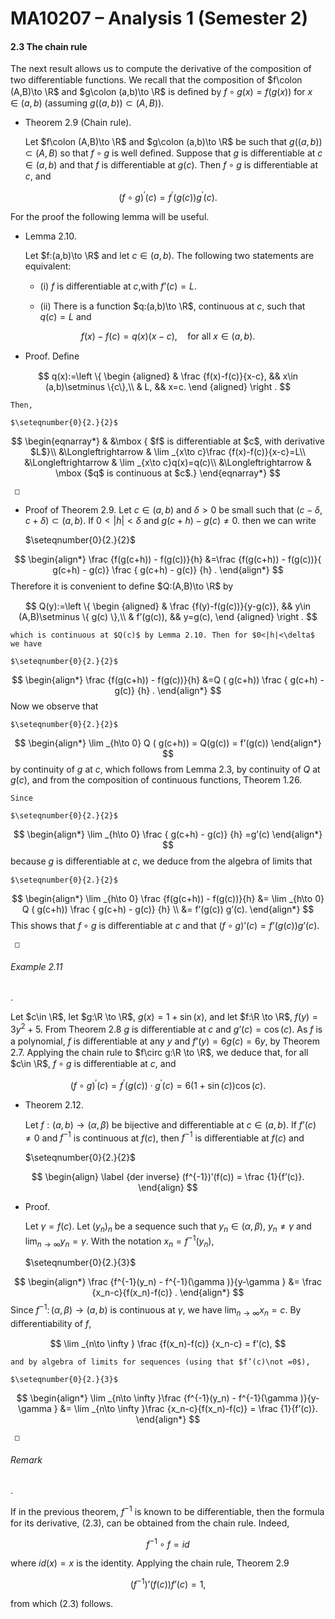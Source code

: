 MA10207 – Analysis 1 (Semester 2)
=================================

#### 2.3 The chain rule

The next result allows us to compute the derivative of the composition of two diﬀerentiable functions. We recall that the composition of $f\colon (A,B)\to \R$ and $g\colon (a,b)\to \R$ is deﬁned by $f\circ g(x) = f(g(x))$ for $x\in (a,b)$ (assuming $g((a,b))\subset (A,B)$).

*   Theorem 2.9 (Chain rule). 
    
    Let $f\colon (A,B)\to \R$ and $g\colon (a,b)\to \R$ be such that $g((a,b))\subset (A,B)$ so that $f\circ g$ is well deﬁned. Suppose that $g$ is diﬀerentiable at $c\in (a,b)$ and that $f$ is diﬀerentiable at $g(c)$. Then $f\circ g$ is diﬀerentiable at $c$, and
    
    
$$
 (f\circ g)^\prime (c) = f^\prime (g(c)) g^\prime (c). 
$$

    

For the proof the following lemma will be useful.

*   Lemma 2.10. 
    
    Let $f:(a,b)\to \R$ and let $c\in (a,b)$. The following two statements are equivalent:
    
    *   (i) $f$ is diﬀerentiable at $c$,with $f’(c) = L$.
        
    *   (ii) There is a function $q:(a,b)\to \R$, continuous at $c$, such that $q(c)=L$ and
        
        
$$
 f(x)-f(c)=q(x)(x-c), \quad \text {for all } x \in (a,b). 
$$

        

*   Proof. Deﬁne
    
    
$$
 q(x):=\left \{ \begin {aligned} & \frac {f(x)-f(c)}{x-c}, && x\in (a,b)\setminus \{c\},\\ & L, && x=c. \end {aligned} \right . 
$$

    
    Then,
    
    $\seteqnumber{0}{2.}{2}$
    
    
$$
 \begin{eqnarray*} & &\mbox { $f$ is differentiable at $c$, with derivative $L$}\\ &\Longleftrightarrow & \lim _{x\to c}\frac {f(x)-f(c)}{x-c}=L\\ &\Longleftrightarrow & \lim _{x\to c}q(x)=q(c)\\ &\Longleftrightarrow & \mbox {$q$ is continuous at $c$.} \end{eqnarray*} 
$$

    
     □
    

*   Proof of Theorem 2.9. Let $c\in (a,b)$ and $\delta >0$ be small such that $(c-\delta ,c+\delta ) \subset (a,b)$. If $0<|h|<\delta$ and $g(c+h) - g(c)\not =0$. then we can write
    
    $\seteqnumber{0}{2.}{2}$
    
    
$$
 \begin{align*} \frac {f(g(c+h)) - f(g(c))}{h} &=\frac {f(g(c+h)) - f(g(c))}{ g(c+h) - g(c)} \frac { g(c+h) - g(c)} {h} . \end{align*} 
$$
 Therefore it is convenient to deﬁne $Q:(A,B)\to \R$ by
    
    
$$
 Q(y):=\left \{ \begin {aligned} & \frac {f(y)-f(g(c))}{y-g(c)}, && y\in (A,B)\setminus \{ g(c) \},\\ & f’(g(c)), && y=g(c), \end {aligned} \right . 
$$

    
    which is continuous at $Q(c)$ by Lemma 2.10. Then for $0<|h|<\delta$ we have
    
    $\seteqnumber{0}{2.}{2}$
    
    
$$
 \begin{align*} \frac {f(g(c+h)) - f(g(c))}{h} &=Q ( g(c+h)) \frac { g(c+h) - g(c)} {h} . \end{align*} 
$$
 Now we observe that
    
    $\seteqnumber{0}{2.}{2}$
    
    
$$
 \begin{align*} \lim _{h\to 0} Q ( g(c+h)) = Q(g(c)) = f’(g(c)) \end{align*} 
$$
 by continuity of $g$ at $c$, which follows from Lemma 2.3, by continuity of $Q$ at $g(c)$, and from the composition of continuous functions, Theorem 1.26.
    
    Since
    
    $\seteqnumber{0}{2.}{2}$
    
    
$$
 \begin{align*} \lim _{h\to 0} \frac { g(c+h) - g(c)} {h} =g’(c) \end{align*} 
$$
 because $g$ is diﬀerentiable at $c$, we deduce from the algebra of limits that
    
    $\seteqnumber{0}{2.}{2}$
    
    
$$
 \begin{align*} \lim _{h\to 0} \frac {f(g(c+h)) - f(g(c))}{h} &= \lim _{h\to 0} Q ( g(c+h)) \frac { g(c+h) - g(c)} {h} \\ &= f’(g(c)) g’(c). \end{align*} 
$$
 This shows that $f\circ g$ is diﬀerentiable at $c$ and that $(f\circ g)’(c) = f’(g(c)) g’(c)$.
    
     □
    

###### Example 2.11

. 

Let $c\in \R$, let $g:\R \to \R$, $g(x) = 1+\sin (x)$, and let $f:\R \to \R$, $f(y) = 3y^2+5$. From Theorem 2.8 $g$ is diﬀerentiable at $c$ and $g’(c)=\cos (c)$. As $f$ is a polynomial, $f$ is diﬀerentiable at any $y$ and $f’(y)=6g(c)=6 y$, by Theorem 2.7. Applying the chain rule to $f\circ g:\R \to \R$, we deduce that, for all $c\in \R$, $f\circ g$ is diﬀerentiable at $c$, and


$$
 (f\circ g)^\prime (c) = f^\prime (g(c)) \cdot g^\prime (c) = 6(1+\sin (c))\cos (c). 
$$


*   Theorem 2.12. 
    
    Let $f:(a,b)\to (\alpha ,\beta )$ be bijective and diﬀerentiable at $c \in (a,b)$. If $f’(c) \not =0$ and $f^{-1}$ is continuous at $f(c)$, then $f^{-1}$ is diﬀerentiable at $f(c)$ and
    
    $\seteqnumber{0}{2.}{2}$
    
    
$$
 \begin{align} \label {der inverse} (f^{-1})’(f(c)) = \frac {1}{f’(c)}. \end{align} 
$$

    

*   Proof.
    
    Let $\gamma = f(c)$. Let $(y_n)_n$ be a sequence such that $y_n \in (\alpha ,\beta )$, $y_n\not =\gamma$ and $\displaystyle \lim _{n\to \infty } y_n = \gamma$. With the notation $x_n=f^{-1}(y_n)$,
    
    $\seteqnumber{0}{2.}{3}$
    
    
$$
 \begin{align*} \frac {f^{-1}(y_n) - f^{-1}(\gamma )}{y-\gamma } &= \frac {x_n-c}{f(x_n)-f(c)} . \end{align*} 
$$
 Since $f^{-1} \colon (\alpha ,\beta )\to (a,b)$ is continuous at $\gamma$, we have $\displaystyle \lim _{n\to \infty } x_n = c$. By diﬀerentiability of $f$,
    
    
$$
 \lim _{n\to \infty } \frac {f(x_n)-f(c)} {x_n-c} = f’(c), 
$$

    
    and by algebra of limits for sequences (using that $f’(c)\not =0$),
    
    $\seteqnumber{0}{2.}{3}$
    
    
$$
 \begin{align*} \lim _{n\to \infty }\frac {f^{-1}(y_n) - f^{-1}(\gamma )}{y-\gamma } &= \lim _{n\to \infty }\frac {x_n-c}{f(x_n)-f(c)} = \frac {1}{f’(c)}. \end{align*} 
$$

    
     □
    

###### Remark

. 

If in the previous theorem, $f^{-1}$ is known to be diﬀerentiable, then the formula for its derivative, (2.3), can be obtained from the chain rule. Indeed,


$$
 f^{-1} \circ f = id 
$$


where $id(x) = x$ is the identity. Applying the chain rule, Theorem 2.9


$$
 (f^{-1})’(f(c)) f’(c) =1 , 
$$


from which (2.3) follows.